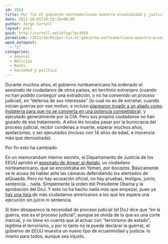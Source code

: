 ```yaml
---
id: 3554
title: Por fin el gobierno norteamericano muestra ecuanimidad y justicia
date: 2011-10-01T10:52:19+00:00
author: Jorge Cortell
layout: post
guid: http://cortell.net/blog/?p=3554
permalink: /2011/10/01/por-fin-el-gobierno-norteamericano-muestra-ecuanimidad-y-justicia/
wpsd_autopost:
  - "1"
categories:
  - General
  - Noticias
  - Rants
  - Sociedad y polí­tica
---
```

Durante muchos años, el gobierno norteamericano ha ordenado el asesinato de ciudadanos de otros países, en territorio extranjero (cuando no han podido conseguir una extradición, o no ha convenido un proceso judicial), en &#8220;defensa de sus interesses&#8221; (lo cual no es de extrañar, cuando inician guerras por ese motivo, e incluso <a title="http://en.wikipedia.org/wiki/War_Plan_Red" href="http://en.wikipedia.org/wiki/War_Plan_Red" target="_blank">planearon invadir a un aliado como Inglaterra para que no se convierta en una potencia competidora</a>), y ejecutado generalmente por la CIA. Pero sus propios ciudadanos no han gozado de ese tratamiento. A ellos les tocaba pasar por la burocracia del proceso judicial, recibir condenas a muerte, esperar muchos años, apelaciones, y ser ejecutados (incluso con 14 años de edad, e inocencia más que demostrada).

Por fin esto ha cambiado.

En un memorandum interno secreto, el Departamento de Justicia de los EEUU aprobó el <a title="http://politics.salon.com/2011/09/30/awlaki_6/" href="http://politics.salon.com/2011/09/30/awlaki_6/" target="_blank">asesinato de Anwar al-Awlaki</a>, un ciudadano norteamericano, que se encontraba en Yemen, _por bocazas_. Básicamente se le acusa de hablar ante las cámaras defendiendo los atentados de alQuaeda. Pero no hay acusación oficial, no hay pruebas, testigos, juicio, sentencia&#8230; nada. Simplemente la orden del Presidente Obama y la aprobación del DoJ. Y esto no ha hecho nada más que empezar, pues ya <a title="http://politics.salon.com/2010/01/27/yemen_3/" href="http://politics.salon.com/2010/01/27/yemen_3/" target="_blank">hay una lista </a>de más ciudadanos americanos a los que les espera una ejecución sin juicio ni sentencia.

Si bien desaparece la necesidad de proceso judicial (el DoJ dice que &#8220;en la guerra, ese es el proceso judicial&#8221;, aunque se olvida de lo que es una corte marcial, y no tiene en cuenta que al actuar con &#8220;terrorismo de estado&#8221;, legitima el terrorismo, y por lo tanto no le puede declarar la guerra), el gobierno de EEUU muestra un nuevo tipo de ecuanimidad y justicia: lo mismo para todos, aunque sea injusto.